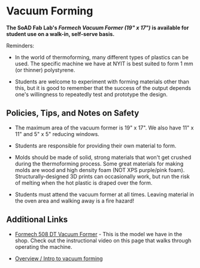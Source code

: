 

# Vacuum Forming

**The SoAD Fab Lab's *Formech Vacuum Former (19" x 17")* is available for student use on a walk-in, self-serve basis.**

Reminders:
* In the world of thermoforming, many different types of plastics can be used. The specific machine we have at NYIT is best suited to form 1 mm (or thinner) polystyrene.

* Students are welcome to experiment with forming materials other than this, but it is good to remember that the success of the output depends one's willingness to repeatedly test and prototype the design.


## Policies, Tips, and Notes on Safety

* The maximum area of the vacuum former is 19" x 17". We also have 11" x 11" and 5" x 5" reducing windows.
  
* Students are responsible for providing their own material to form.
   
* Molds should be made of solid, strong materials that won't get crushed during the thermoforming process. Some great materials for making molds are wood and high density foam (NOT XPS purple/pink foam). Structurally-designed 3D prints can occasionally work, but run the risk of melting when the hot plastic is draped over the form.
  
* Students must attend the vacuum former at all times. Leaving material in the oven area and walking away is a fire hazard!


## Additional Links


* [Formech 508 DT Vacuum Former](https://www.formech.com/product/formech-508dt-vacuum-former-2) - This is the model we have in the shop. Check out the instructional video on this page that walks through operating the machine. 
  
* [Overview / Intro to vacuum forming](https://advancedplastiform.com/comprehensive-guide-to-vacuum-forming/)   

